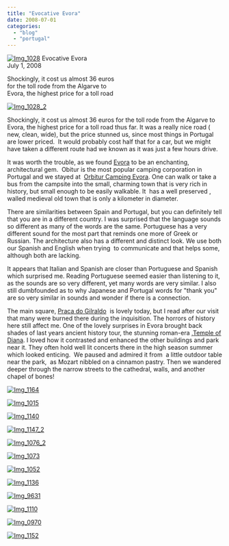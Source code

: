 ```yaml
---
title: "Evocative Evora"
date: 2008-07-01
categories: 
  - "blog"
  - "portugal"
---
```


 [![Img_1028](https://pub-ac94b3f306b24c0dba4238943c97f2e1.r2.dev/2008/07/01/img_1028.jpg "Img_1028")](https://pub-ac94b3f306b24c0dba4238943c97f2e1.r2.dev/photos/uncategorized/2008/07/01/img_1028.jpg) Evocative Evora  
July 1, 2008

Shockingly, it cost us almost 36 euros  
for the toll rode from the Algarve to  
Evora, the highest price for a toll road

<!--more-->

[![Img_1028_2](https://pub-ac94b3f306b24c0dba4238943c97f2e1.r2.dev/2008/07/01/img_1028_2.jpg "Img_1028_2")](https://pub-ac94b3f306b24c0dba4238943c97f2e1.r2.dev/photos/uncategorized/2008/07/01/img_1028_2.jpg)

Shockingly, it cost us almost 36 euros for the toll rode from the Algarve to Evora, the highest price for a toll road thus far. It was a really nice road ( new, clean, wide), but the price stunned us, since most things in Portugal are lower priced.  It would probably cost half that for a car, but we might have taken a different route had we known as it was just a few hours drive.

It was worth the trouble, as we found [Evora](http://en.wikipedia.org/wiki/Evora) to be an enchanting, architectural gem.  Obitur is the most popular camping corporation in Portugal and we stayed at  [Orbitur Camping Evora](http://www.campings.net/ficha.php?idioma2=Ingles&ficha=65). One can walk or take a bus from the campsite into the small, charming town that is very rich in history, but small enough to be easily walkable. It  has a well preserved , walled medieval old town that is only a kilometer in diameter.

There are similarities between Spain and Portugal, but you can definitely tell that you are in a different country. I was surprised that the language sounds so different as many of the words are the same. Portuguese has a very different sound for the most part that reminds one more of Greek or Russian. The architecture also has a different and distinct look. We use both our Spanish and English when trying  to communicate and that helps some, although both are lacking.

It appears that Italian and Spanish are closer than Portuguese and Spanish which surprised me. Reading Portuguese seemed easier than listening to it, as the sounds are so very different, yet many words are very similar. I also still dumbfounded as to why Japanese and Portugal words for "thank you" are so very similar in sounds and wonder if there is a connection.

The main square, [Praca do Gilraldo](http://www.virtualtourist.com/travel/Europe/Portugal/Distrito_de_Evora/Evora-288149/Things_To_Do-Evora-Praca_do_Giraldo_Main_Square-BR-1.html)  is lovely today, but I read after our visit that many were burned there during the inquisition. The horrors of history here still affect me. One of the lovely surprises in Evora brought back shades of last years ancient history tour, the stunning roman-era ,[Temple of Diana](http://www.sacred-destinations.com/portugal/evora-roman-temple.htm). I loved how it contrasted and enhanced the other buildings and park near it. They often hold well lit concerts there in the high season summer which looked enticing.  We paused and admired it from  a little outdoor table near the park,  as Mozart nibbled on a cinnamon pastry. Then we wandered deeper through the narrow streets to the cathedral, walls, and another chapel of bones!

[![Img_1164](https://pub-ac94b3f306b24c0dba4238943c97f2e1.r2.dev/2008/07/01/img_1164.jpg "Img_1164")](https://pub-ac94b3f306b24c0dba4238943c97f2e1.r2.dev/photos/uncategorized/2008/07/01/img_1164.jpg)

[![Img_1015](https://pub-ac94b3f306b24c0dba4238943c97f2e1.r2.dev/2008/07/01/img_1015.jpg "Img_1015")](https://pub-ac94b3f306b24c0dba4238943c97f2e1.r2.dev/photos/uncategorized/2008/07/01/img_1015.jpg)

[![Img_1140](https://pub-ac94b3f306b24c0dba4238943c97f2e1.r2.dev/2008/07/01/img_1140.jpg "Img_1140")](https://pub-ac94b3f306b24c0dba4238943c97f2e1.r2.dev/photos/uncategorized/2008/07/01/img_1140.jpg)

[![Img_1147_2](https://pub-ac94b3f306b24c0dba4238943c97f2e1.r2.dev/2008/07/01/img_1147_2.jpg "Img_1147_2")](https://pub-ac94b3f306b24c0dba4238943c97f2e1.r2.dev/photos/uncategorized/2008/07/01/img_1147_2.jpg)

[![Img_1076_2](https://pub-ac94b3f306b24c0dba4238943c97f2e1.r2.dev/2008/07/01/img_1076_2.jpg "Img_1076_2")](https://pub-ac94b3f306b24c0dba4238943c97f2e1.r2.dev/photos/uncategorized/2008/07/01/img_1076_2.jpg)

[![Img_1073](https://pub-ac94b3f306b24c0dba4238943c97f2e1.r2.dev/2008/07/01/img_1073.jpg "Img_1073")](https://pub-ac94b3f306b24c0dba4238943c97f2e1.r2.dev/photos/uncategorized/2008/07/01/img_1073.jpg)

[![Img_1052](https://pub-ac94b3f306b24c0dba4238943c97f2e1.r2.dev/2008/07/01/img_1052.jpg "Img_1052")](https://pub-ac94b3f306b24c0dba4238943c97f2e1.r2.dev/photos/uncategorized/2008/07/01/img_1052.jpg)

[![Img_1136](https://pub-ac94b3f306b24c0dba4238943c97f2e1.r2.dev/2008/07/01/img_1136.jpg "Img_1136")](https://pub-ac94b3f306b24c0dba4238943c97f2e1.r2.dev/photos/uncategorized/2008/07/01/img_1136.jpg)

[![Img_9631](https://pub-ac94b3f306b24c0dba4238943c97f2e1.r2.dev/2008/07/01/img_9631.jpg "Img_9631")](https://pub-ac94b3f306b24c0dba4238943c97f2e1.r2.dev/photos/uncategorized/2008/07/01/img_9631.jpg)

[![Img_1110](https://pub-ac94b3f306b24c0dba4238943c97f2e1.r2.dev/2008/07/01/img_1110.jpg "Img_1110")](https://pub-ac94b3f306b24c0dba4238943c97f2e1.r2.dev/photos/uncategorized/2008/07/01/img_1110.jpg)

[![Img_0970](https://pub-ac94b3f306b24c0dba4238943c97f2e1.r2.dev/2008/07/01/img_0970.jpg "Img_0970")](https://pub-ac94b3f306b24c0dba4238943c97f2e1.r2.dev/photos/uncategorized/2008/07/01/img_0970.jpg)

[![Img_1152](https://pub-ac94b3f306b24c0dba4238943c97f2e1.r2.dev/2008/07/01/img_1152.jpg "Img_1152")](https://pub-ac94b3f306b24c0dba4238943c97f2e1.r2.dev/photos/uncategorized/2008/07/01/img_1152.jpg)
